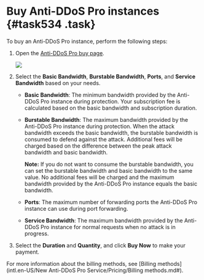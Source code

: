 # Buy Anti-DDoS Pro instances {#task534 .task}

To buy an Anti-DDoS Pro instance, perform the following steps:

1.  Open the [Anti-DDoS Pro buy page](https://common-buy.aliyun.com/?commodityCode=ddoscoo#/buy). 

    ![](images/36636_en-US.png)

2.  Select the **Basic Bandwidth**, **Burstable Bandwidth**, **Ports**, and **Service Bandwidth** based on your needs. 
    -   **Basic Bandwidth**: The minimum bandwidth provided by the Anti-DDoS Pro instance during protection. Your subscription fee is calculated based on the basic bandwidth and subscription duration.
    -   **Burstable Bandwidth**: The maximum bandwidth provided by the Anti-DDoS Pro instance during protection. When the attack bandwidth exceeds the basic bandwidth, the burstable bandwidth is consumed to defend against the attack. Additional fees will be charged based on the difference between the peak attack bandwidth and basic bandwidth.

        **Note:** If you do not want to consume the burstable bandwidth, you can set the burstable bandwidth and basic bandwidth to the same value. No additional fees will be charged and the maximum bandwidth provided by the Anti-DDoS Pro instance equals the basic bandwidth.

    -   **Ports**: The maximum number of forwarding ports the Anti-DDoS Pro instance can use during port forwarding.
    -   **Service Bandwidth**: The maximum bandwidth provided by the Anti-DDoS Pro instance for normal requests when no attack is in progress.
3.  Select the **Duration** and **Quantity**, and click **Buy Now** to make your payment. 

For more information about the billing methods, see [Billing methods](intl.en-US/New Anti-DDoS Pro Service/Pricing/Billing methods.md#).


